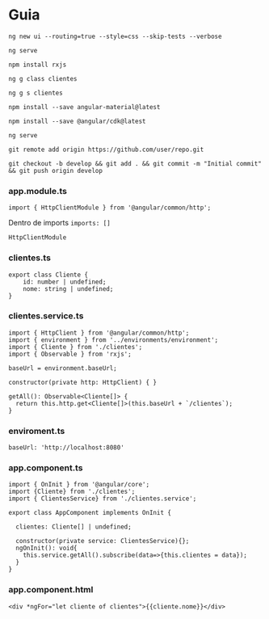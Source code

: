# Guia 

`ng new ui --routing=true --style=css --skip-tests --verbose`

`ng serve`

`npm install rxjs`

`ng g class clientes`

`ng g s clientes`

`npm install --save angular-material@latest`

`npm install --save @angular/cdk@latest`

`ng serve`

`git remote add origin https://github.com/user/repo.git`

`git checkout -b develop && git add . && git commit -m "Initial commit" && git push origin develop`

### app.module.ts

`import { HttpClientModule } from '@angular/common/http';`

Dentro de imports `imports: []`

`HttpClientModule`


### clientes.ts

```
export class Cliente {
    id: number | undefined;
    nome: string | undefined;
}
```


### clientes.service.ts

```
import { HttpClient } from '@angular/common/http';
import { environment } from '../environments/environment';
import { Cliente } from './clientes';
import { Observable } from 'rxjs';
```

`baseUrl = environment.baseUrl;`

 `constructor(private http: HttpClient) { }`

```
getAll(): Observable<Cliente[]> {
  return this.http.get<Cliente[]>(this.baseUrl + `/clientes`);
}
```

### enviroment.ts

`baseUrl: 'http://localhost:8080'`

### app.component.ts

```
import { OnInit } from '@angular/core';
import {Cliente} from './clientes';
import { ClientesService} from './clientes.service';
```

```
export class AppComponent implements OnInit {

  clientes: Cliente[] | undefined;

  constructor(private service: ClientesService){};
  ngOnInit(): void{
    this.service.getAll().subscribe(data=>{this.clientes = data});
  }
}
```


### app.component.html

`<div *ngFor="let cliente of clientes">{{cliente.nome}}</div>`

